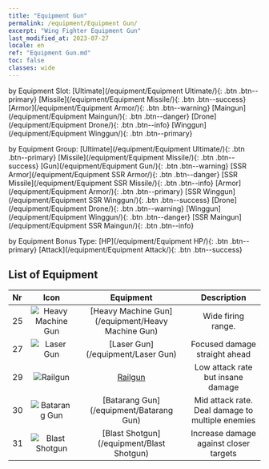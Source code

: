 ```yaml
---
title: "Equipment Gun"
permalink: /equipment/Equipment Gun/
excerpt: "Wing Fighter Equipment Gun"
last_modified_at: 2023-07-27
locale: en
ref: "Equipment Gun.md"
toc: false
classes: wide
---
```


  by Equipment Slot:  [Ultimate](/equipment/Equipment Ultimate/){: .btn .btn--primary}   [Missile](/equipment/Equipment Missile/){: .btn .btn--success}   [Armor](/equipment/Equipment Armor/){: .btn .btn--warning}   [Maingun](/equipment/Equipment Maingun/){: .btn .btn--danger}   [Drone](/equipment/Equipment Drone/){: .btn .btn--info}   [Winggun](/equipment/Equipment Winggun/){: .btn .btn--primary} 

  by Equipment Group:  [Ultimate](/equipment/Equipment Ultimate/){: .btn .btn--primary}   [Missile](/equipment/Equipment Missile/){: .btn .btn--success}   [Gun](/equipment/Equipment Gun/){: .btn .btn--warning}   [SSR Armor](/equipment/Equipment SSR Armor/){: .btn .btn--danger}   [SSR Missile](/equipment/Equipment SSR Missile/){: .btn .btn--info}   [Armor](/equipment/Equipment Armor/){: .btn .btn--primary}   [SSR Winggun](/equipment/Equipment SSR Winggun/){: .btn .btn--success}   [Drone](/equipment/Equipment Drone/){: .btn .btn--warning}   [Winggun](/equipment/Equipment Winggun/){: .btn .btn--danger}   [SSR Maingun](/equipment/Equipment SSR Maingun/){: .btn .btn--info} 

  by Equipment Bonus Type:  [HP](/equipment/Equipment HP/){: .btn .btn--primary}   [Attack](/equipment/Equipment Attack/){: .btn .btn--success} 

## List of Equipment

  |  Nr | Icon |      Equipment        |   Description   |
  |:----|:----:|:---------------:|:---------------:|
  | 25 | ![Heavy Machine Gun](/images/equipment/zhupao1.png) | [Heavy Machine Gun](/equipment/Heavy Machine Gun) | Wide firing range. | 
  | 27 | ![Laser Gun](/images/equipment/zhupao2.png) | [Laser Gun](/equipment/Laser Gun) | Focused damage straight ahead | 
  | 29 | ![Railgun](/images/equipment/zhupao3.png) | [Railgun](/equipment/Railgun) | Low attack rate but insane damage | 
  | 30 | ![Batarang Gun](/images/equipment/zhupao4.png) | [Batarang Gun](/equipment/Batarang Gun) | Mid attack rate. Deal damage to multiple enemies | 
  | 31 | ![Blast Shotgun](/images/equipment/zhupao5.png) | [Blast Shotgun](/equipment/Blast Shotgun) | Increase damage against closer targets | 
